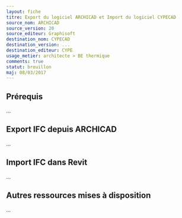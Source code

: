 ```yaml
---
layout: fiche
titre: Export du logiciel ARCHICAD et Import du logiciel CYPECAD
source_nom: ARCHICAD
source_version: 20
source_editeur: Graphisoft
destination_nom: CYPECAD
destination_version: ...
destination_editeur: CYPE
usage_metier: architecte > BE thermique
comments: true
statut: brouillon
maj: 08/03/2017
---
```


## Prérequis

...

## Export IFC depuis ARCHICAD

...

## Import IFC dans Revit

...

## Autres ressources mises à disposition

...
